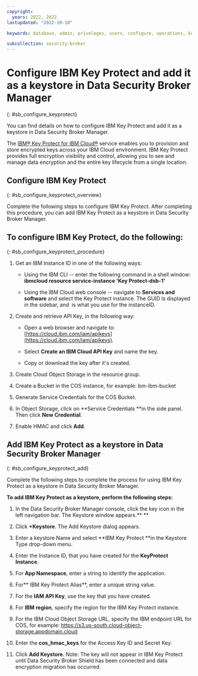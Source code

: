 ```yaml
---
copyright:
  years: 2022, 2022
lastupdated: "2022-10-10"

keywords: database, admin, priveleges, users, configure, operations, keyprotect

subcollection: security-broker
---
```


# Configure IBM Key Protect and add it as a keystore in Data Security Broker Manager
{: #sb_configure_keyprotect}

You can find details on how to configure IBM Key Protect and add it as a
keystore in Data Security Broker Manager.

The [IBM® Key Protect for IBM
Cloud®](https://www.ibm.com/cloud/key-protect) service enables you to
provision and store encrypted keys across your IBM Cloud environment.
IBM Key Protect provides full encryption visibility and control,
allowing you to see and manage data encryption and the entire key
lifecycle from a single location.

## **Configure IBM Key Protect**
{: #sb_configure_keyprotect_overview}

Complete the following steps to configure IBM Key Protect. After
completing this procedure, you can add IBM Key Protect as a keystore in
Data Security Broker Manager.

## **To configure IBM Key Protect, do the following:**
{: #sb_configure_keyprotect_procedure}

1.  Get an IBM Instance ID in one of the following ways:

    -   Using the IBM CLI -- enter the following command in a shell
        window:\
        **ibmcloud resource service-instance \'Key Protect-dsb-1\'**

    -   Using the IBM Cloud web console -- navigate to **Services and
        software** and select the Key Protect instance. The GUID is
        displayed in the sidebar, and  is what you use for the
        instanceID.

2.  Create and retrieve API Key, in the following way: 

    -   Open a web browser and navigate
        to:[https://cloud.ibm.com/iam/apikeys](https://cloud.ibm.com/iam/apikeys).

    -   Select **Create an IBM Cloud API Key** and name the key.

    -   Copy or download the key after it's created.

3.  Create Cloud Object Storage in the resource group.

4.  Create a Bucket in the COS instance, for example: bm-ibm-bucket

5.  Generate Service Credentials for the COS Bucket.

6.  In Object Storage, click on **Service Credentials **in the side
    panel. Then click **New Credential**.

7.  Enable HMAC and click **Add**.

## **Add IBM Key Protect as a keystore in Data Security Broker Manager**
{: #sb_configure_keyprotect_add}

Complete the following steps to complete the process for using IBM Key
Protect as a keystore in Data Security Broker Manager.

**To add IBM Key Protect as a keystore, perform the following steps:**

1.  In the Data Security Broker Manager console, click the key icon in
    the left navigation bar. The Keystore window appears.** **

2.  Click **+Keystore**. The Add Keystore dialog appears.

3.  Enter a keystore Name and select **IBM Key Protect **in the Keystore
    Type drop-down menu.

4.  Enter the Instance ID, that you have created for the **KeyProtect
    Instance**.

5.  For **App Namespace**, enter a string to identify the application.

6.  For** IBM Key Protect Alias**, enter a unique string value.

7.  For the **IAM API Key**, use the key that you have created.

8.  For **IBM region**, specify the region for the IBM Key Protect
    instance.

9.  For the IBM Cloud Object Storage URL, specify the IBM endpoint URL
    for COS, for
    example: https://s3.us-south.cloud-object-storage.appdomain.cloud

10. Enter the **cos_hmac_keys** for the Access Key ID and Secret Key.

11. Click **Add Keystore**.
    Note: The key will not appear in IBM Key Protect until Data Security
    Broker Shield has been connected and data encryption migration has
    occurred.
